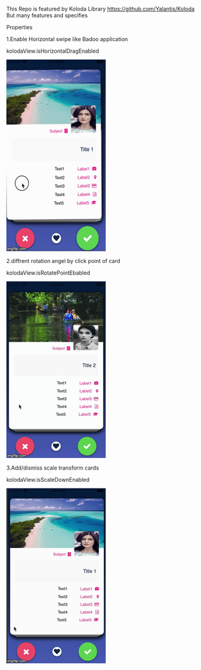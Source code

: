 This Repo is featured by Koloda Library https://github.com/Yalantis/Koloda 
But many features and specifies 

Properties

1.Enable Horizontal swipe like Badoo application 

kolodaView.isHorizontalDragEnabled

![](2rqmnq.gif)

2.diffrent rotation angel by click point of card 

kolodaView.isRotatePointEbabled 


![](2rqn54.gif)


3.Add/dismiss scale transform cards

 kolodaView.isScaleDownEnabled
 
 ![](2rqnec.gif)

 
 
 
 
 
 
 
 
 
 
 
 
 
 




